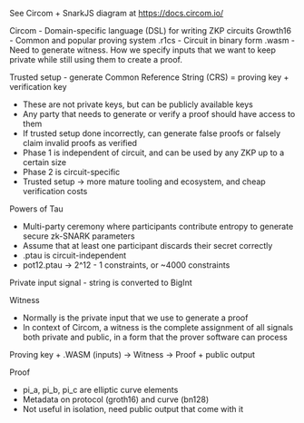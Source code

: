 See Circom + SnarkJS diagram at https://docs.circom.io/

Circom - Domain-specific language (DSL) for writing ZKP circuits
Growth16 - Common and popular proving system
.r1cs - Circuit in binary form
.wasm - Need to generate witness. How we specify inputs that we want to keep private while still using them to create a proof.

Trusted setup - generate Common Reference String (CRS) = proving key + verification key
- These are not private keys, but can be publicly available keys
- Any party that needs to generate or verify a proof should have access to them
- If trusted setup done incorrectly, can generate false proofs or falsely claim invalid proofs as verified
- Phase 1 is independent of circuit, and can be used by any ZKP up to a certain size
- Phase 2 is circuit-specific
- Trusted setup -> more mature tooling and ecosystem, and cheap verification costs

Powers of Tau
- Multi-party ceremony where participants contribute entropy to generate secure zk-SNARK parameters
- Assume that at least one participant discards their secret correctly
- .ptau is circuit-independent
- pot12.ptau -> 2^12 - 1 constraints, or ~4000 constraints

Private input signal - string is converted to BigInt

Witness
- Normally is the private input that we use to generate a proof
- In context of Circom, a witness is the complete assignment of all signals both private and public, in a form that the prover software can process

Proving key + .WASM (inputs) -> Witness -> Proof + public output

Proof
- pi_a, pi_b, pi_c are elliptic curve elements
- Metadata on protocol (groth16) and curve (bn128)
- Not useful in isolation, need public output that come with it